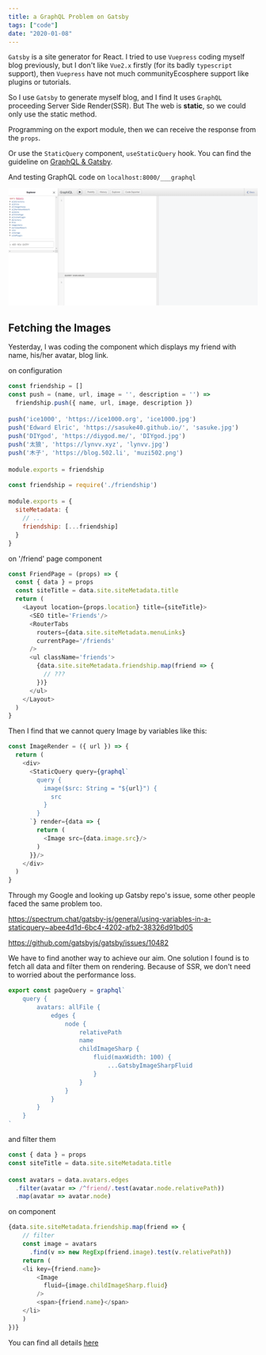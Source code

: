 ```yaml
---
title: a GraphQL Problem on Gatsby
tags: ["code"]
date: "2020-01-08"
---
```


`Gatsby` is a site generator for React. I tried to use `Vuepress` coding myself blog previously, but I don't like `Vue2.x` firstly (for its badly `typescript` support), then `Vuepress` have not much communityEcosphere support like plugins or tutorials.

So I use `Gatsby` to generate myself blog, and I find It uses `GraphQL` proceeding Server Side Render(SSR). But The web is **static**, so we could only use the static method.

Programming on the export module, then we can receive the response from the `props`.

Or use the `StaticQuery` component, `useStaticQuery` hook. You can find the guideline on [GraphQL & Gatsby](https://www.gatsbyjs.org/docs/graphql/).

And testing GraphQL code on `localhost:8000/___graphql`

![01](1.png)

## Fetching the Images

Yesterday, I was coding the component which displays my friend with name, his/her avatar, blog link.

on configuration

```js
const friendship = []
const push = (name, url, image = '', description = '') =>
  friendship.push({ name, url, image, description })

push('ice1000', 'https://ice1000.org', 'ice1000.jpg')
push('Edward Elric', 'https://sasuke40.github.io/', 'sasuke.jpg')
push('DIYgod', 'https://diygod.me/', 'DIYgod.jpg')
push('太狼', 'https://lynvv.xyz', 'lynvv.jpg')
push('木子', 'https://blog.502.li', 'muzi502.png')

module.exports = friendship
```

```js
const friendship = require('./friendship')

module.exports = {
  siteMetadata: {
    // ...
    friendship: [...friendship]
  }
}
```

on '/friend' page component

```js
const FriendPage = (props) => {
  const { data } = props
  const siteTitle = data.site.siteMetadata.title
  return (
    <Layout location={props.location} title={siteTitle}>
      <SEO title='Friends'/>
      <RouterTabs
        routers={data.site.siteMetadata.menuLinks}
        currentPage='/friends'
      />
      <ul className='friends'>
        {data.site.siteMetadata.friendship.map(friend => {
          // ???
        })}
      </ul>
    </Layout>
  )
}
```

Then I find that we cannot query Image by variables like this:

```js
const ImageRender = ({ url }) => {
  return (
    <div>
      <StaticQuery query={graphql`
        query {
          image($src: String = "${url}") {
            src
          }
        }
      `} render={data => {
        return (
          <Image src={data.image.src}/>
        )
      }}/>
    </div>
  )
}
```

Through my Google and looking up Gatsby repo's issue, some other people faced the same problem too.

https://spectrum.chat/gatsby-js/general/using-variables-in-a-staticquery~abee4d1d-6bc4-4202-afb2-38326d91bd05

https://github.com/gatsbyjs/gatsby/issues/10482

We have to find another way to achieve our aim. One solution I found is to fetch all data and filter them on rendering. Because of SSR, we don't need to worried about the performance loss.

```js
export const pageQuery = graphql`
    query {
        avatars: allFile {
            edges {
                node {
                    relativePath
                    name
                    childImageSharp {
                        fluid(maxWidth: 100) {
                            ...GatsbyImageSharpFluid
                        }
                    }
                }
            }
        }
    }
`
```

and filter them

```js
const { data } = props
const siteTitle = data.site.siteMetadata.title

const avatars = data.avatars.edges
  .filter(avatar => /^friend/.test(avatar.node.relativePath))
  .map(avatar => avatar.node)
```

on component

```js
{data.site.siteMetadata.friendship.map(friend => {
    // filter
    const image = avatars
      .find(v => new RegExp(friend.image).test(v.relativePath))
    return (
    <li key={friend.name}>
        <Image
          fluid={image.childImageSharp.fluid}
        />
        <span>{friend.name}</span>
    </li>
    )
})}
```

You can find all details [here](https://github.com/Himself65/himself65.github.io/blob/master/src/pages/friends.js)
